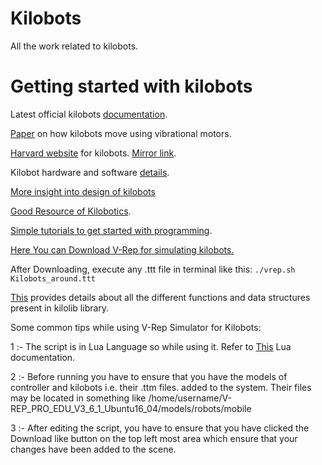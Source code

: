 # Kilobots
All the work related to kilobots.
# Getting started with kilobots
Latest official kilobots [documentation](https://www.k-team.com/mobile-robotics-products/kilobot).

[Paper](http://csl-ep.mech.ntua.gr/pdf_ps/ICRA206.pdf) on how kilobots move using vibrational motors.

[Harvard website](https://ssr.seas.harvard.edu/kilobots) for kilobots. [Mirror link](http://www.eecs.harvard.edu/ssr/projects/progSA/kilobot.html).

Kilobot hardware and software [details](https://projects.iq.harvard.edu/files/ssr/files/kilobot_documents.zip).  

[More insight into design of kilobots](https://github.com/Swarm-IITKgp/kilobots/blob/master/maker-a-kilobot-swarm.pdf)

[Good Resource of Kilobotics](http://home.iitb.ac.in/~anuragg/files/kilobotics.pdf).

[Simple tutorials to get started with programming](https://www.kilobotics.com/labs#lab4-orbit).

[Here You can Download V-Rep for simulating kilobots.](http://www.coppeliarobotics.com/downloads.html)

After Downloading, execute any .ttt file in terminal like this:
`./vrep.sh Kilobots_around.ttt`

[This](https://www.kilobotics.com/docs/index.html) provides details about all the different functions and data structures present in kilolib library.

Some common tips while using V-Rep Simulator for Kilobots:

1 :- The script is in Lua Language so while using it. Refer to [This](https://www.lua.org/docs.html) Lua documentation.

2 :- Before running you have to ensure that you have the models of controller and kilobots i.e. their .ttm files. added to the system.
Their files may be located in something like /home/username/V-REP_PRO_EDU_V3_6_1_Ubuntu16_04/models/robots/mobile

3 :- After editing the script, you have to ensure that you have clicked the Download like button on the top left most area which ensure that your changes have been added to the scene. 
